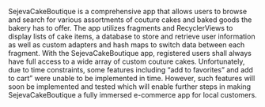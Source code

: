SejevaCakeBoutique is a comprehensive app that allows users to browse and search for various assortments of couture cakes and baked goods the bakery has to offer.
The app utilizes fragments and RecyclerViews to display lists of cake items, a database to store and retrieve user information as well as custom adapters and hash maps to switch data between each fragment.
With the SejevaCakeBoutique app, registered users shall always have full access to a wide array of custom couture cakes. Unfortunately, due to time constraints, 
some features including “add to favorites” and add to cart” were unable to be implemented in time. 
However, such features will soon be implemented and tested which will enable further steps in making SejevaCakeBoutique a fully immersed e-commerce app for local customers.
